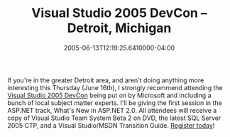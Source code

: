 ﻿---
title: Visual Studio 2005 DevCon – Detroit, Michigan
date: "2005-06-13T12:19:25.6410000-04:00"
description: If you're in the greater Detroit area, and aren't doing anything
featuredImage: img/1880-featured.png
---

If you're in the greater Detroit area, and aren't doing anything more interesting this Thursday (June 16th), I strongly recommend attending the [Visual Studio 2005 DevCon](http://www.chrysalisevents.com/vs2005devcon) being put on by Microsoft and including a bunch of local subject matter experts. I'll be giving the first session in the ASP.NET track, What's New in ASP.NET 2.0. All attendees will receive a copy of Visual Studio Team System Beta 2 on DVD, the latest SQL Server 2005 CTP, and a Visual Studio/MSDN Transition Guide. [Register today](http://www.chrysalisevents.com/vs2005devcon)!

